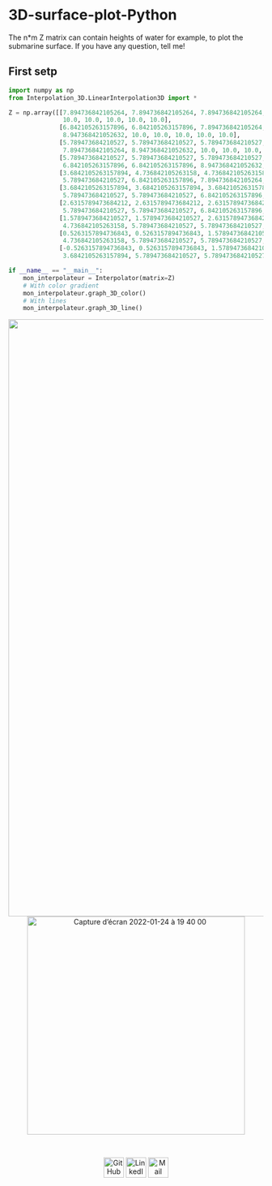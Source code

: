 # 3D-surface-plot-Python

The n*m Z matrix can contain heights of water for example, to plot the submarine surface.
If you have any question, tell me!

## First setp

```py
import numpy as np
from Interpolation_3D.LinearInterpolation3D import *

Z = np.array([[7.894736842105264, 7.894736842105264, 7.894736842105264, 8.947368421052632, 8.947368421052632, 10.0,
               10.0, 10.0, 10.0, 10.0, 10.0],
              [6.842105263157896, 6.842105263157896, 7.894736842105264, 8.947368421052632, 8.947368421052632,
               8.947368421052632, 10.0, 10.0, 10.0, 10.0, 10.0],
              [5.789473684210527, 5.789473684210527, 5.789473684210527, 6.842105263157896, 6.842105263157896,
               7.894736842105264, 8.947368421052632, 10.0, 10.0, 10.0, 10.0],
              [5.789473684210527, 5.789473684210527, 5.789473684210527, 5.789473684210527, 5.789473684210527,
               6.842105263157896, 6.842105263157896, 8.947368421052632, 10.0, 10.0, 10.0],
              [3.6842105263157894, 4.736842105263158, 4.736842105263158, 5.789473684210527, 5.789473684210527,
               5.789473684210527, 6.842105263157896, 7.894736842105264, 8.947368421052632, 10.0, 10.0],
              [3.6842105263157894, 3.6842105263157894, 3.6842105263157894, 3.6842105263157894, 4.736842105263158,
               5.789473684210527, 5.789473684210527, 6.842105263157896, 8.947368421052632, 8.947368421052632, 8.95],
              [2.6315789473684212, 2.6315789473684212, 2.6315789473684212, 3.6842105263157894, 3.6842105263157894,
               5.789473684210527, 5.789473684210527, 6.842105263157896, 8.947368421052632, 8.947368421052632, 8.95],
              [1.5789473684210527, 1.5789473684210527, 2.6315789473684212, 2.6315789473684212, 3.6842105263157894,
               4.736842105263158, 5.789473684210527, 5.789473684210527, 7.894736842105264, 7.894736842105264, 7.9],
              [0.5263157894736843, 0.5263157894736843, 1.5789473684210527, 2.6315789473684212, 3.6842105263157894,
               4.736842105263158, 5.789473684210527, 5.789473684210527, 6.842105263157896, 7.894736842105264, 7.9],
              [-0.5263157894736843, 0.5263157894736843, 1.5789473684210527, 2.6315789473684212, 3.6842105263157894,
               3.6842105263157894, 5.789473684210527, 5.789473684210527, 6.842105263157896, 7.894736842105264, 7.9]])

if __name__ == "__main__":
    mon_interpolateur = Interpolator(matrix=Z)
    # With color gradient
    mon_interpolateur.graph_3D_color()
    # With lines
    mon_interpolateur.graph_3D_line()

```

<p align="center">
<img width="1177" alt="interpolation_linéaire" src="https://user-images.githubusercontent.com/63207451/92334896-65152f00-f092-11ea-9b81-fd24accc9d89.png">
<img width="430" alt="Capture d’écran 2022-01-24 à 19 40 00" src="https://user-images.githubusercontent.com/63207451/150843835-5f25643b-f874-4226-8211-cfd418493179.png">
</p>

<br/>

<p align="center">
  <a href="https://github.com/antonin-lfv" class="fancybox" ><img src="https://user-images.githubusercontent.com/63207451/97302854-e484da80-1859-11eb-9374-5b319ca51197.png" title="GitHub" width="40" height="40"></a>
  <a href="https://www.linkedin.com/in/antonin-lefevre-565b8b141" class="fancybox" ><img src="https://user-images.githubusercontent.com/63207451/97303444-b2c04380-185a-11eb-8cfc-864c33a64e4b.png" title="LinkedIn" width="40" height="40"></a>
  <a href="mailto:antoninlefevre45@icloud.com" class="fancybox" ><img src="https://user-images.githubusercontent.com/63207451/97303543-cec3e500-185a-11eb-8adc-c1364e2054a9.png" title="Mail" width="40" height="40"></a>
</p>
